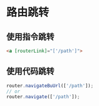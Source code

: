 # 路由跳转

## 使用指令跳转

```html
<a [routerLink]="['/path']">
```

## 使用代码跳转

```ts
router.navigateBuUrl(['/path']);
// or
router.navigate(['/path']);
```